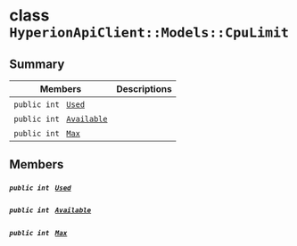 # class `HyperionApiClient::Models::CpuLimit` 

## Summary

 Members                                | Descriptions                                
----------------------------------------|---------------------------------------------
`public int ` [`Used`](#class_hyperion_api_client_1_1_models_1_1_cpu_limit_1ad431db80eec1fd252e52e4168511a052) | 
`public int ` [`Available`](#class_hyperion_api_client_1_1_models_1_1_cpu_limit_1a033a627d8d1544cc5c4bf22a3f69fdeb) | 
`public int ` [`Max`](#class_hyperion_api_client_1_1_models_1_1_cpu_limit_1a2c6a422f799e2d05c6c0df52afc04796) | 

## Members

##### `public int ` [`Used`](#class_hyperion_api_client_1_1_models_1_1_cpu_limit_1ad431db80eec1fd252e52e4168511a052) 

##### `public int ` [`Available`](#class_hyperion_api_client_1_1_models_1_1_cpu_limit_1a033a627d8d1544cc5c4bf22a3f69fdeb) 

##### `public int ` [`Max`](#class_hyperion_api_client_1_1_models_1_1_cpu_limit_1a2c6a422f799e2d05c6c0df52afc04796) 


